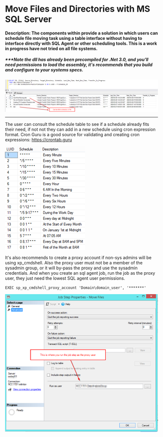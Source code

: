 # Move Files and Directories with MS SQL Server

#### Description: The components within provide a solution in which users can schedule file moving task using a table interface without having to interface directly with SQL Agent or other scheduling tools. This is a work in progress have not tried on all file systems.

##### ***Note the dll has already been precompiled for .Net 3.0, and you'll need permissions to load the assembly, it's recommends that you build and configure to your systems specs. 

![imgs](imgs/job_listing.png)

***

The user can consult the schedule table to see if a schedule already fits their need, if not not they can add in a new schedule using cron expression format. Cron Guru is a good source for validating and creating cron expressions: https://crontab.guru

![imgs](imgs/schedules.png)


It's also recommends to create a proxy account if non-sys admins will be using xp_cmdshell. Also the proxy user must not
be a member of the sysadmin group, or it will by-pass the proxy and use the sysadmin credentials. And when you
create an sql agent job, run the job as the proxy user, they just need the lowest SQL agent user permissions. 

```
EXEC sp_xp_cmdshell_proxy_account 'Domain\domain_user', '*******'
```

![imgs](imgs/sql_agent_run_as_prox_user.png)





